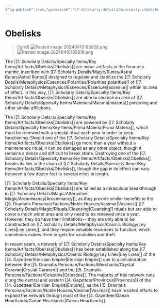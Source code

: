 ```yaml
---
{"dg-publish":true,"permalink":"/7-scholarly-details/specialty-items/key-items/artifacts/obelisks/","noteIcon":""}
---
```


# Obelisks

>[!grid]
>![Pasted image 20240410165928.png](/img/user/x.%20Assets/Attachments/Pasted%20image%2020240410165928.png)
>![Pasted image 20240410165818.png](/img/user/x.%20Assets/Attachments/Pasted%20image%2020240410165818.png)


The [[7. Scholarly Details/Specialty Items/Key Items/Artifacts/Obelisks\|Obelisks]] are minor artifacts in the form of a menhir, inscribed with [[7. Scholarly Details/Magic/Runes/Astral Runes\|Astral Runes]] designed to regulate and stabilize the [[7. Scholarly Details/Metaphysics/Essences/Polarities/Polarities\|polarities]] of [[7. Scholarly Details/Metaphysics/Essences/Essences\|essence]] within its area of effect. In this way, [[7. Scholarly Details/Specialty Items/Key Items/Artifacts/Obelisks\|Obelisks]] are able to cleanse an area of [[7. Scholarly Details/Specialty Items/Materials/Miasma\|miasma]] poisoning and other similar afflictions.

The [[7. Scholarly Details/Specialty Items/Key Items/Artifacts/Obelisks\|Obelisks]] are powered by [[7. Scholarly Details/Specialty Items/Key Items/Prima Materia\|Prima Materia]], which must be renewed with a special ritual each year in order to keep functioning. Should one of the [[7. Scholarly Details/Specialty Items/Key Items/Artifacts/Obelisks\|Obelisks]] go more than a year without a maintenance ritual, it can be damaged as any other object, though it remains a dense and difficult to break stone. Destroying one of the [[7. Scholarly Details/Specialty Items/Key Items/Artifacts/Obelisks\|Obelisks]] breaks its link in the chain of [[7. Scholarly Details/Specialty Items/Key Items/Artifacts/Obelisks\|Obelisks]], though the gap in its effect can vary between a few dozen feet to several miles in length. 

[[7. Scholarly Details/Specialty Items/Key Items/Artifacts/Obelisks\|Obelisks]] are hailed as a miraculous breakthrough in [[7. Scholarly Details/Magic/Alternative Magic/Arcanimancy\|Arcanimancy]], as they provide similar benefits to the [[5. Dramatis Personae/Factions/Noble Houses/Vasimar\|Vasimar]] [[7. Scholarly Details/Magic/Rituals/Cleansing\|Cleansing]] rituals but are able to cover a much wider area and only need to be renewed once a year. However, they do have their limitations-- they are only able to be constructed on [[7. Scholarly Details/Metaphysics/Cosmic Biology/Ley Lines\|Ley Lines]], and they require valuable resources to function, which sometimes makes them targets for vandalism and theft. 

In recent years, a network of [[7. Scholarly Details/Specialty Items/Key Items/Artifacts/Obelisks\|Obelisks]] has been established along the [[7. Scholarly Details/Metaphysics/Cosmic Biology/Ley Lines\|Ley Lines]] of the [[4. Gazetteer/Eternian Empire\|Eternian Empire]] due to a collaboration between the [[5. Dramatis Personae/Factions/Merchants/Crystal Caravan\|Crystal Caravan]] and the [[5. Dramatis Personae/Factions/Celestine\|Celestine]]. The majority of this network runs along the central and eastern [[4. Gazetteer/Provinces\|Provinces]] of the [[4. Gazetteer/Eternian Empire\|Empire]], as the [[5. Dramatis Personae/Factions/Noble Houses/Vasimar\|Vasimar]] have resisted efforts to expand the network through most of the [[4. Gazetteer/Gaean Heartlands/Gaean Heartlands\|Gaean Heartlands]]. 

